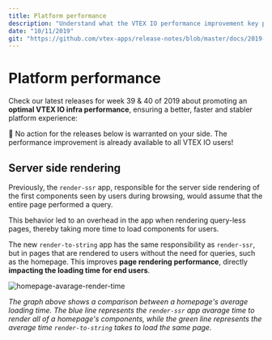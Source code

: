 ```yaml
---
title: Platform performance
description: "Understand what the VTEX IO performance improvement key points were for week 39 and 40 of 2019."
date: "10/11/2019"
git: "https://github.com/vtex-apps/release-notes/blob/master/docs/2019-week-39-40/platform-performance.md"
---
```


# Platform performance

Check our latest releases for week 39 & 40 of 2019 about promoting an **optimal VTEX IO infra performance**, ensuring a better, faster and stabler platform experience:

:eyes: No action for the releases below is warranted on your side. The performance improvement is already available to all VTEX IO users!

## Server side rendering 

Previously, the `render-ssr` app, responsible for the server side rendering of the first components seen by users during browsing, would assume that the entire page performed a query.

This behavior led to an overhead in the app when rendering query-less pages, thereby taking more time to load components for users.

The new `render-to-string` app has the same responsibility as `render-ssr`, but in pages that are rendered to users without the need for queries, such as the homepage. This improves **page rendering performance**, directly **impacting the loading time for end users**.

![homepage-avarage-render-time](https://user-images.githubusercontent.com/52087100/66655279-27095400-ec12-11e9-8b94-9da50388b0a6.png)

_The graph above shows a comparison between a homepage's average loading time. The blue line represents the `render-ssr` app avarage time to render all of a homepage's components, while the green line represents the average time  `render-to-string` takes to load the same page._
